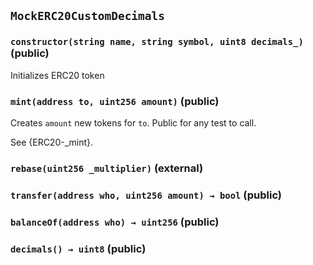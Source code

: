 ## `MockERC20CustomDecimals`






### `constructor(string name, string symbol, uint8 decimals_)` (public)



Initializes ERC20 token

### `mint(address to, uint256 amount)` (public)



Creates `amount` new tokens for `to`. Public for any test to call.

See {ERC20-_mint}.

### `rebase(uint256 _multiplier)` (external)





### `transfer(address who, uint256 amount) → bool` (public)





### `balanceOf(address who) → uint256` (public)





### `decimals() → uint8` (public)






